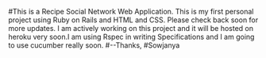 #This is a Recipe Social Network Web Application. This is my first personal project using Ruby on Rails and HTML and CSS. Please check back soon for more updates. I am actively working on this project and it will be hosted on heroku very soon.I am using Rspec in writing Specifications and I am going to use cucumber really soon. 
#--Thanks,
#Sowjanya 
